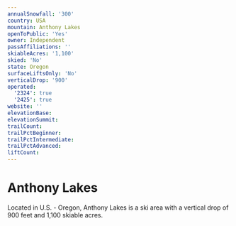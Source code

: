 ```yaml
---
annualSnowfall: '300'
country: USA
mountain: Anthony Lakes
openToPublic: 'Yes'
owner: Independent
passAffiliations: ''
skiableAcres: '1,100'
skied: 'No'
state: Oregon
surfaceLiftsOnly: 'No'
verticalDrop: '900'
operated:
  '2324': true
  '2425': true
website: ''
elevationBase:
elevationSummit:
trailCount:
trailPctBeginner:
trailPctIntermediate:
trailPctAdvanced:
liftCount:
---
```



# Anthony Lakes

Located in U.S. - Oregon, Anthony Lakes is a ski area with a vertical drop of 900 feet and 1,100 skiable acres.
